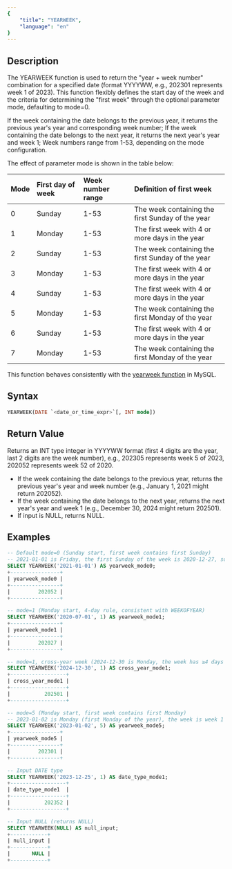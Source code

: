 ```yaml
---
{
    "title": "YEARWEEK",
    "language": "en"
}
---
```


## Description

The YEARWEEK function is used to return the "year + week number" combination for a specified date (format YYYYWW, e.g., 202301 represents week 1 of 2023). This function flexibly defines the start day of the week and the criteria for determining the "first week" through the optional parameter mode, defaulting to mode=0.

If the week containing the date belongs to the previous year, it returns the previous year's year and corresponding week number;
If the week containing the date belongs to the next year, it returns the next year's year and week 1;
Week numbers range from 1-53, depending on the mode configuration.

The effect of parameter mode is shown in the table below:

|Mode |First day of week |Week number range |Definition of first week                              |
|:----|:-----------------|:-----------------|:-----------------------------------------------------|
|0    |Sunday            |1-53              |The week containing the first Sunday of the year     |
|1    |Monday            |1-53              |The first week with 4 or more days in the year      |
|2    |Sunday            |1-53              |The week containing the first Sunday of the year     |
|3    |Monday            |1-53              |The first week with 4 or more days in the year      |
|4    |Sunday            |1-53              |The first week with 4 or more days in the year      |
|5    |Monday            |1-53              |The week containing the first Monday of the year     |
|6    |Sunday            |1-53              |The first week with 4 or more days in the year      |
|7    |Monday            |1-53              |The week containing the first Monday of the year     |

This function behaves consistently with the [yearweek function](https://dev.mysql.com/doc/refman/8.4/en/date-and-time-functions.html#function_yearweek) in MySQL.

## Syntax

```sql
YEARWEEK(DATE `<date_or_time_expr>`[, INT mode])
```

## Return Value

Returns an INT type integer in YYYYWW format (first 4 digits are the year, last 2 digits are the week number), e.g., 202305 represents week 5 of 2023, 202052 represents week 52 of 2020.

- If the week containing the date belongs to the previous year, returns the previous year's year and week number (e.g., January 1, 2021 might return 202052).
- If the week containing the date belongs to the next year, returns the next year's year and week 1 (e.g., December 30, 2024 might return 202501).
- If input is NULL, returns NULL.

## Examples

```sql
-- Default mode=0 (Sunday start, first week contains first Sunday)
-- 2021-01-01 is Friday, the first Sunday of the week is 2020-12-27, so it belongs to week 52 of 2020
SELECT YEARWEEK('2021-01-01') AS yearweek_mode0;
+----------------+
| yearweek_mode0 |
+----------------+
|         202052 |
+----------------+

-- mode=1 (Monday start, 4-day rule, consistent with WEEKOFYEAR)
SELECT YEARWEEK('2020-07-01', 1) AS yearweek_mode1;
+----------------+
| yearweek_mode1 |
+----------------+
|         202027 |
+----------------+

-- mode=1, cross-year week (2024-12-30 is Monday, the week has ≥4 days in 2025, belongs to week 1 of 2025)
SELECT YEARWEEK('2024-12-30', 1) AS cross_year_mode1;
+------------------+
| cross_year_mode1 |
+------------------+
|           202501 |
+------------------+

-- mode=5 (Monday start, first week contains first Monday)
-- 2023-01-02 is Monday (first Monday of the year), the week is week 1 of 2023
SELECT YEARWEEK('2023-01-02', 5) AS yearweek_mode5;
+----------------+
| yearweek_mode5 |
+----------------+
|         202301 |
+----------------+

-- Input DATE type
SELECT YEARWEEK('2023-12-25', 1) AS date_type_mode1;
+------------------+
| date_type_mode1  |
+------------------+
|           202352 |
+------------------+

-- Input NULL (returns NULL)
SELECT YEARWEEK(NULL) AS null_input;
+------------+
| null_input |
+------------+
|       NULL |
+------------+
```
